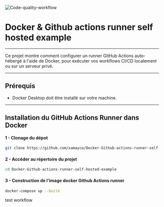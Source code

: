 ![Code-quality-workflow](https://github.com/xamayca/Docker-Github-actions-runner-self-hosted-example/actions/workflows/code-quality.yml/badge.svg)


# Docker & Github actions runner self hosted example

---

Ce projet montre comment configurer un runner GitHub Actions auto-hébergé à l'aide de Docker, pour exécuter vos workflows CI/CD localement ou sur un serveur privé.

---

## Prérequis

- Docker Desktop doit être installé sur votre machine.

---

## Installation du GitHub Actions Runner dans Docker

#### 1 - Clonage du dépot
```bash
git clone https://github.com/xamayca/Docker-Github-actions-runner-self-hosted-example.git
```

#### 2 - Accéder au répertoire du projet
```bash
cd Docker-Github-actions-runner-self-hosted-example
```

#### 3 - Construction de l'image docker Github Actions runner
```bash
docker-compose up --build
```

test workflow